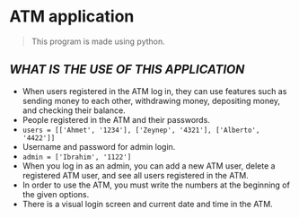 # ATM application

> This program is made using python.

## *WHAT IS THE USE OF THIS APPLICATION*

* When users registered in the ATM log in, they can use features such as sending money to each other, withdrawing money, depositing money, and checking their balance.
* People registered in the ATM and their passwords.
* ` users = [['Ahmet', '1234'], ['Zeynep', '4321'], ['Alberto', '4422']] `
* Username and password for admin login.
* ` admin = ['Ibrahim', '1122'] `
* When you log in as an admin, you can add a new ATM user, delete a registered ATM user, and see all users registered in the ATM.
* In order to use the ATM, you must write the numbers at the beginning of the given options.
* There is a visual login screen and current date and time in the ATM.
